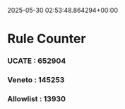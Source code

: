 2025-05-30 02:53:48.864294+00:00
# Rule Counter 
 ### UCATE : 652904

 ### Veneto : 145253

 ### Allowlist : 13930